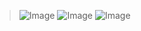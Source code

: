 > ![Image](https://github.com/user-attachments/assets/e27e534d-3f50-46d3-b902-56c718c18a60)
> ![Image](https://github.com/user-attachments/assets/e4bb5484-bde3-478e-8ab8-b370a170e6ab)
> ![Image](https://github.com/user-attachments/assets/ab1cbc1b-3e69-47f6-9453-5d9ba2aa9165)
